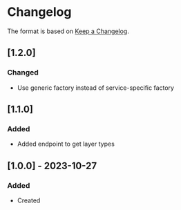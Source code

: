 # Changelog
The format is based on [Keep a Changelog](https://keepachangelog.com/en/1.0.0/).

## [1.2.0]
### Changed
- Use generic factory instead of service-specific factory

## [1.1.0]
### Added
- Added endpoint to get layer types

## [1.0.0] - 2023-10-27
### Added
- Created
